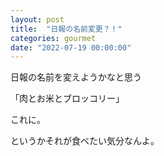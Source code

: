 ```yaml
---
layout: post
title:  "日報の名前変更？！"
categories: gourmet
date: "2022-07-19 00:00:00"
---
```


日報の名前を変えようかなと思う

「肉とお米とブロッコリー」

これに。

というかそれが食べたい気分なんよ。
